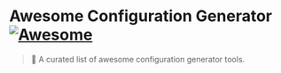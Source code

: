 # Awesome Configuration Generator [![Awesome](https://raw.githubusercontent.com/sindresorhus/awesome/main/media/badge.svg)](https://github.com/sindresorhus/awesome)

> 🎉 A curated list of awesome configuration generator tools.

